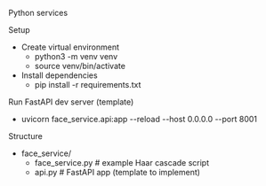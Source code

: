 Python services

Setup
- Create virtual environment
  - python3 -m venv venv
  - source venv/bin/activate
- Install dependencies
  - pip install -r requirements.txt

Run FastAPI dev server (template)
- uvicorn face_service.api:app --reload --host 0.0.0.0 --port 8001

Structure
- face_service/
  - face_service.py  # example Haar cascade script
  - api.py           # FastAPI app (template to implement)
